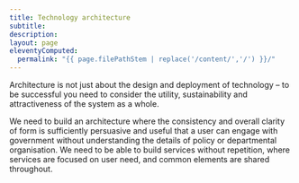 ```yaml
---
title: Technology architecture
subtitle:
description:
layout: page
eleventyComputed:
  permalink: "{{ page.filePathStem | replace('/content/','/') }}/"
---
```


Architecture is not just about the design and deployment of technology – to be successful you need to consider the utility, sustainability and attractiveness of the system as a whole.

We need to build an architecture where the consistency and overall clarity of form is sufficiently persuasive and useful that a user can engage with government without understanding the details of policy or departmental organisation. We need to be able to build services without repetition, where services are focused on user need, and common elements are shared throughout.
